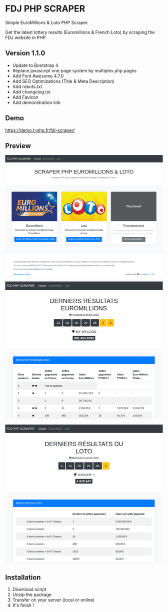 # FDJ PHP SCRAPER
Simple EuroMillions &amp; Loto PHP Scraper.

Get the latest lottery results (Euromillions & French Loto) by scraping the FDJ website in PHP.

## Version 1.1.0
- Update to Bootstrap 4
- Replace javascript one page system by multiples php pages
- Add Font Awesome 4.7.0
- Add SEO Optimizations (Title & Meta Description)
- Add robots.txt
- Add changelog.txt
- Add Favicon
- Add demonstration link

## Demo
https://demo.t-php.fr/fdj-scraper/

## Preview
![Screenshot 1](img/screen1.png)

![Screenshot 2](img/screen2.png)

![Screenshot 3](img/screen3.png)

## Installation
1. Download script
2. Unzip the package
3. Transfer on your server (local or online)
4. It's finish !
